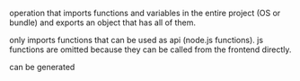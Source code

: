 operation that imports functions and variables in the entire project (OS or bundle) and exports an object that has all of them.

only imports functions that can be used as api (node.js functions). js functions are omitted because they can be called from the frontend directly.

can be generated
